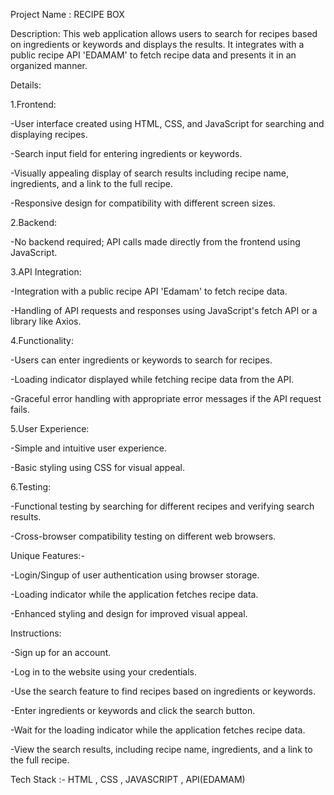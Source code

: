 Project Name : RECIPE BOX

Description:
This web application allows users to search for recipes based on ingredients or keywords and displays the results. It integrates with a public recipe API 'EDAMAM' to fetch recipe data and presents it in an organized manner.

Details:

1.Frontend:

-User interface created using HTML, CSS, and JavaScript for searching and displaying recipes.

-Search input field for entering ingredients or keywords.

-Visually appealing display of search results including recipe name, ingredients, and a link to the full recipe.

-Responsive design for compatibility with different screen sizes.

2.Backend:

-No backend required; API calls made directly from the frontend using JavaScript.

3.API Integration:

-Integration with a public recipe API 'Edamam' to fetch recipe data.

-Handling of API requests and responses using JavaScript's fetch API or a library like Axios.

4.Functionality:

-Users can enter ingredients or keywords to search for recipes.

-Loading indicator displayed while fetching recipe data from the API.

-Graceful error handling with appropriate error messages if the API request fails.

5.User Experience:

-Simple and intuitive user experience.

-Basic styling using CSS for visual appeal.

6.Testing:

-Functional testing by searching for different recipes and verifying search results.

-Cross-browser compatibility testing on different web browsers.

Unique Features:-

-Login/Singup of user authentication using browser storage.

-Loading indicator while the application fetches recipe data. 

-Enhanced styling and design for improved visual appeal.

Instructions:

-Sign up for an account.

-Log in to the website using your credentials.

-Use the search feature to find recipes based on ingredients or keywords.

-Enter ingredients or keywords and click the search button.

-Wait for the loading indicator while the application fetches recipe data.

-View the search results, including recipe name, ingredients, and a link to the full recipe.

Tech Stack :- HTML , CSS , JAVASCRIPT , API(EDAMAM)
